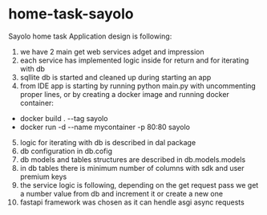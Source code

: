 # home-task-sayolo
Sayolo home task
Application design is following:
1) we have 2 main get web services adget and impression
2) each service has implemented logic inside for return and for iterating with db
3) sqllite db is started and cleaned up during starting an app
4) from IDE app is starting by running python main.py with uncommenting proper lines, or by creating a docker image and running docker container:
- docker build . --tag sayolo
- docker run -d --name mycontainer -p 80:80 sayolo
5) logic for iterating with db is described in dal package
6) db configuration in db.cofig
7) db models and tables structures are described in db.models.models
8) in db tables there is minimum number of columns with sdk and user premium keys
9) the service logic is following, depending on the get request pass we get a number value from db and increment it or create a new one
10) fastapi framework was chosen as it can hendle asgi async requests
